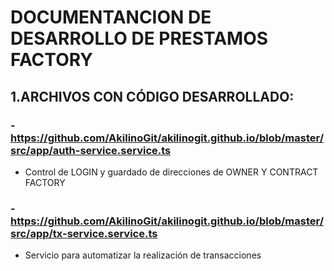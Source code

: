#                                                             DOCUMENTANCION DE DESARROLLO DE PRESTAMOS FACTORY
## 1.ARCHIVOS CON CÓDIGO DESARROLLADO:
### -https://github.com/AkilinoGit/akilinogit.github.io/blob/master/src/app/auth-service.service.ts
+ Control de LOGIN y guardado de direcciones de OWNER Y CONTRACT FACTORY
### -https://github.com/AkilinoGit/akilinogit.github.io/blob/master/src/app/tx-service.service.ts
+ Servicio para automatizar la realización de transacciones 
